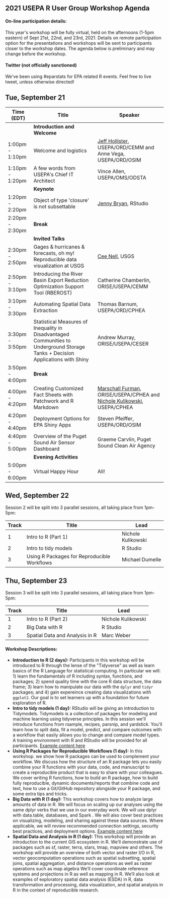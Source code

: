 
## 2021 USEPA R User Group Workshop Agenda

#### On-line participation details:

This year's workshop will be fully virtual, held on the afternoons (1-5pm eastern) of Sept 21st, 22nd, and 23rd, 2021.  Details on remote participation option for the presentations and workshops will be sent to participants closer to the workshop dates.  The agenda below is preliminary and may change before the workshop.

#### Twitter (not officially sanctioned)

We've been using #eparstats for EPA related R events.  Feel free to live tweet, unless otherwise directed!

## Tue, September 21

|Time (EDT)     |Title                    |Speaker                  |
|---------------|-------------------------|-------------------------|
||**Introduction and Welcome**||
|1:00pm - 1:10pm|Welcome and logistics|[Jeff Hollister](https://twitter.com/jhollist), USEPA/ORD/CEMM and Anne Vega, USEPA/ORD/OSIM|
|1:10pm - 1:20pm|A few words from USEPA's Chief IT Architect|Vince Allen, USEPA/OMS/ODSTA|
||**Keynote**||
|1:20pm - 2:20pm|Object of type 'closure' is not subsettable|[Jenny Bryan](https://twitter.com/JennyBryan), RStudio|
|2:20pm - 2:30pm|**Break**||
||**Invited Talks**||
|2:30pm - 2:50pm|Gages & hurricanes & forecasts, oh my! Reproducible data visualization at USGS|[Cee Nell](https://twitter.com/collnell), USGS|
|2:50pm - 3:10pm|Introducing the River Basin Export Reduction Optimization Support Tool (RBEROST)|Catherine Chamberlin, ORISE/USEPA/CEMM|
|3:10pm - 3:30pm|Automating Spatial Data Extraction|Thomas Barnum, USEPA/ORD/CPHEA|
|3:30pm - 3:50pm|Statistical Measures of Inequality in Disadvantaged Communities to Underground Storage Tanks + Decision Applications with Shiny|Andrew Murray, ORISE/USEPA/CESER|
|3:50pm - 4:00pm|**Break**||
|4:00pm - 4:20pm|Creating Customized Fact Sheets with Patchwork and R Markdown|[Marschall Furman](https://twitter.com/mlfurman3), ORISE/USEPA/CPHEA and [Nichole Kulikowski](https://twitter.com/nkulikow), USEPA/CPHEA|
|4:20pm - 4:40pm|Deployment Options for EPA Shiny Apps|Steven Pfeiffer, USEPA/ORD/OSIM|
|4:40pm - 5:00pm|Overview of the Puget Sound Air Sensor Dashboard|Graeme Carvlin, Puget Sound Clean Air Agency|
||**Evening Activities**||
|5:00pm - 6:00pm|Virtual Happy Hour|All!|

## Wed, September 22

Session 2 will be split into 3 parallel sessions, all taking place from 1pm-5pm:

|Track  |Title                         |Lead                       |
|-------|------------------------------|---------------------------|
|1|Intro to R (Part 1)|Nichole Kulikowski|
|2|Intro to tidy models|R Studio|
|3|Using R Packages for Reproducible Workflows|Michael Dumelle|

## Thu, September 23

Session 3 will be split into 3 parallel sessions, all taking place from 1pm-5pm:

|Track  |Title                         |Lead                       |
|-------|------------------------------|---------------------------|
|1|Intro to R (Part 2)|Nichole Kulikowski|
|2|Big Data with R|R Studio|
|3|Spatial Data and Analysis in R|Marc Weber|



#### Workshop Descriptions:

- **Introduction to R (2 days):** Participants in this workshop will be introduced to R through the lense of the "Tidyverse" as well as learn basics of the R Language for statistical computing.  In particular we will: 1) learn the fundamentals of R including syntax, functions, and packages; 2) spend quality time with the core R data structure, the data frame; 3) learn how to manipulate our data with the `dplyr` and `tidyr` packages; and 4) gain expereince creating data visualizations with `ggplot2`.  Our goal is to set learners up with a foundation for future exploration of R.
- **Intro to tidy models (1 day):** RStudio will be giving an introduction to Tidymodels. Tidymodels is a collection of packages for modeling and machine learning using tidyverse principles. In this session we'll introduce functions from rsample, recipes, parsnip, and yardstick. You'll learn how to split data, fit a model, predict, and compare outcomes with a workflow that easily allows you to change and compare model types.  A training environment with R and RStudio will be provided for all participants. [Example content here](https://github.com/rstudio-education/tidymodels-virtually)
- **Using R Packages for Reproducible Workflows (1 day):** In this workshop. we show how R packages can be used to complement your workflow. We discuss how the structure of an R package lets you easily combine your R functions with your data, code, and manuscript to create a reproducible product that is easy to share with your colleagues. We cover writing R functions, how to build an R package, how to build fully reproducible, dynamic documents/reports that combine code and text, how to use a Git/GitHub repository alongside your R package, and some extra tips and tricks.
- **Big Data with R (1 day):** This workshop covers how to analyze large amounts of data in R. We will focus on scaling up our analyses using the same dplyr verbs that we use in our everyday work. We will use dplyr with data.table, databases, and Spark . We will also cover best practices on visualizing, modeling, and sharing against these data sources. Where applicable, we will review recommended connection settings, security best practices, and deployment options.  [Example content here](https://github.com/rstudio-conf-2020/big-data)
- **Spatial Data and Analysis in R (1 day):** This workshop will provide an introduction to the current GIS ecosystem in R.  We’ll demonstrate use of packages such as sf, raster, terra, stars, tmap, mapview and others.  The workshop will provide an overview of both vector and raster I/O in R, vector geocomputation operations such as spatial subsetting, spatial joins, spatial aggregation, and distance operations as well as raster operations such as map algebra  We’ll cover coordinate reference systems and projections in R as well as mapping in R.  We’ll also look at examples of exploratory spatial data analysis (ESDA) in R, data transformation and processing, data visualization, and spatial analysis in R in the context of reproducible research.
